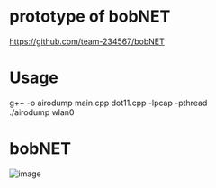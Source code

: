 # prototype of bobNET
https://github.com/team-234567/bobNET
# Usage
g++ -o airodump main.cpp dot11.cpp -lpcap -pthread  
./airodump wlan0
# bobNET
![image](https://user-images.githubusercontent.com/61967756/99648145-0dce0a80-2a96-11eb-891a-ee6affced6d0.png)

